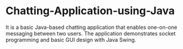 # Chatting-Application-using-Java
It is a  basic Java-based chatting application that enables one-on-one messaging between two users.  The application demonstrates socket programming and basic GUI design with Java Swing.

